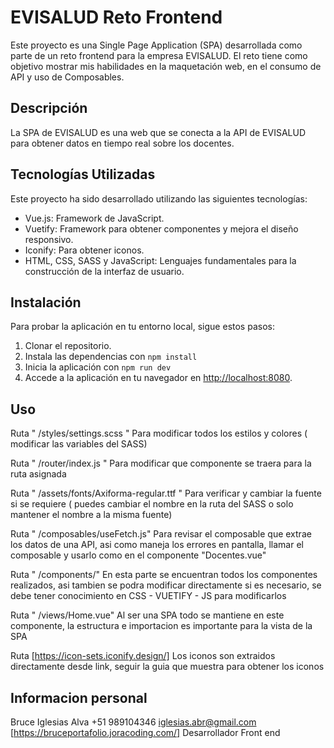 # EVISALUD Reto Frontend

Este proyecto es una Single Page Application (SPA) desarrollada como parte de un reto frontend para la empresa EVISALUD. El reto tiene como objetivo mostrar mis habilidades en la maquetación web, en el consumo de API y uso de Composables.

## Descripción

La SPA de EVISALUD es una web que se conecta a la API de EVISALUD para obtener datos en tiempo real sobre los docentes.

## Tecnologías Utilizadas

Este proyecto ha sido desarrollado utilizando las siguientes tecnologías:

- Vue.js: Framework de JavaScript.
- Vuetify: Framework para obtener componentes y mejora el diseño responsivo.
- Iconify: Para obtener iconos.
- HTML, CSS, SASS y JavaScript: Lenguajes fundamentales para la construcción de la interfaz de usuario.

## Instalación

Para probar la aplicación en tu entorno local, sigue estos pasos:

1. Clonar el repositorio.
2. Instala las dependencias con `npm install`
3. Inicia la aplicación con `npm run dev`
4. Accede a la aplicación en tu navegador en [http://localhost:8080](http://localhost:8080).

## Uso

Ruta " /styles/settings.scss "
Para modificar todos los estilos y colores ( modificar las variables del SASS)

Ruta " /router/index.js "
Para modificar que componente se traera para la ruta asignada

Ruta " /assets/fonts/Axiforma-regular.ttf "
Para verificar y cambiar la fuente si se requiere ( puedes cambiar el nombre en la ruta del SASS o solo mantener el nombre a la misma fuente)

Ruta " /composables/useFetch.js"
Para revisar el composable que extrae los datos de una API, asi como maneja los errores en pantalla, llamar el composable y usarlo como en el componente "Docentes.vue"

Ruta " /components/"
En esta parte se encuentran todos los componentes realizados, asi tambien se podra modificar directamente si es necesario, se debe tener conocimiento en CSS - VUETIFY - JS para modificarlos

Ruta " /views/Home.vue"
Al ser una SPA todo se mantiene en este componente, la estructura e importacion es importante para la vista de la SPA

Ruta [https://icon-sets.iconify.design/]
Los iconos son extraidos directamente desde link, seguir la guia que muestra para obtener los iconos

## Informacion personal

Bruce Iglesias Alva
+51 989104346
iglesias.abr@gmail.com
[https://bruceportafolio.joracoding.com/]
Desarrollador Front end
